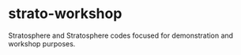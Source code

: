 strato-workshop
===============

Stratosphere and Stratosphere codes focused for demonstration and workshop purposes.
